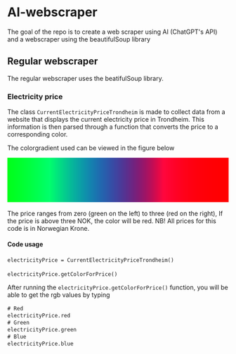 # AI-webscraper
The goal of the repo is to create a web scraper using AI (ChatGPT's API) and a webscraper using the beautifulSoup library

## Regular webscraper
The regular webscraper uses the beatifulSoup library. 
### Electricity price
The class `CurrentElectricityPriceTrondheim` is made to collect data from a website that displays the current electricity price in Trondheim.
This information is then parsed through a function that converts the price to a corresponding color.

The colorgradient used can be viewed in the figure below

![alt text](https://github.com/haakonStrand/AI-webscraper/blob/main/Regular_Webscraper/Gradient.png?raw=true)

The price ranges from zero (green on the left) to three (red on the right), If the price is above three NOK, the color will be red.
NB! All prices for this code is in Norwegian Krone.

#### Code usage
```
electricityPrice = CurrentElectricityPriceTrondheim()

electricityPrice.getColorForPrice()
```
After running the `electricityPrice.getColorForPrice()` function, you will be able to get the rgb values by typing

```
# Red
electricityPrice.red
# Green
electricityPrice.green
# Blue
electricityPrice.blue
```
